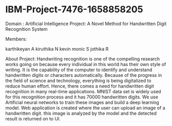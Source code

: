 # IBM-Project-7476-1658858205



Domain : Artificial Intelligence
Project: A Novel Method for Handwritten Digit Recognition System

Members:

karthikeyan A
kiruthika N
kevin monic S
jothika R

About Project:
Handwriting recognition is one of the compelling research works going on because every individual in this world has their own style of writing.
It is the capability of the computer to identify and understand handwritten digits or characters automatically. Because of the progress in the field of science and technology, everything is being digitalized to reduce human effort. Hence, there comes a need for handwritten digit recognition in many real-time applications. MNIST data set is widely used for this recognition process and it has 70000 handwritten digits. We use Artificial neural networks to train these images and build a deep learning model. Web application is created where the user can upload an image of a handwritten digit. this image is analyzed by the model and the detected result is returned on to UI.
